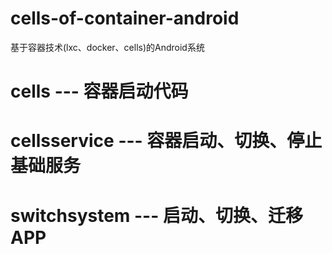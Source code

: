 # cells-of-container-android
基于容器技术(lxc、docker、cells)的Android系统

# cells --- 容器启动代码
# cellsservice --- 容器启动、切换、停止基础服务
# switchsystem --- 启动、切换、迁移APP

